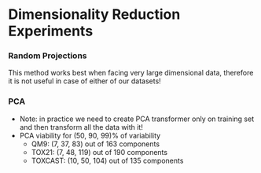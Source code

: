# Dimensionality Reduction Experiments

### Random Projections
  This method works best when facing very large dimensional data, therefore it is not useful in case of either of our datasets!

### PCA
* Note: in practice we need to create PCA transformer only on training set and then transform all the data with it!
* PCA viability for (50, 90, 99)% of variability
  * QM9: (7, 37, 83) out of 163 components
  * TOX21: (7, 48, 119) out of 190 components
  * TOXCAST: (10, 50, 104) out of 135 components


